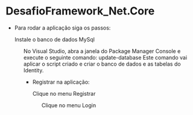 # DesafioFramework_Net.Core

* Para rodar a aplicação siga os passos:
<ol> Instale o banco de dados MySql
<ol> No Visual Studio, abra a janela do Package Manager Console e execute o seguinte comando: update-database
   Este comando vai aplicar o script criado e criar o banco de dados e as tabelas do Identity.

* Registrar na aplicação:
<ol> Clique no menu Registrar
<ol> Clique no menu Login

